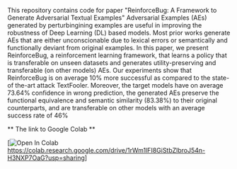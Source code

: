 This repository contains code for paper "ReinforceBug: A Framework to Generate Adversarial Textual Examples"
Adversarial Examples (AEs) generated by perturbingining examples are useful in improving the robustness of Deep Learning (DL) based models. 
Most prior works generate AEs that are either unconscionable due to lexical errors or semantically and functionally deviant from original examples.
In this paper, we present ReinforceBug, a reinforcement learning framework, that learns a policy that is transferable on unseen datasets and generates 
utility-preserving and transferable (on other models) AEs. Our experiments show that ReinforceBug is on average 10% more successful as compared to 
the state-of the-art attack TextFooler. Moreover, the target models have on average 73.64% confidence in wrong prediction, the generated AEs preserve the functional 
equivalence and semantic similarity (83.38%) to their original counterparts, and are transferable on other models with an average success rate of 46%


** The link to Google Colab **

[![Open In Colab](https://colab.research.google.com/assets/colab-badge.svg)https://colab.research.google.com/drive/1rWm1lFI8GiStbZlbroJ54n-H3NXP7OaG?usp=sharing]
